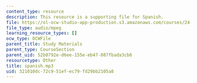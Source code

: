```yaml
---
content_type: resource
description: This resource is a supporting file for Spanish.
file: https://ol-ocw-studio-app-production.s3.amazonaws.com/courses/24-901-language-and-its-structure-i-phonology-fall-2010/321010dc72c951efec79fd29bb2105a8_spanish.mp3
file_type: audio/mpeg
learning_resource_types: []
ocw_type: OCWFile
parent_title: Study Materials
parent_type: CourseSection
parent_uid: 52b0792e-d6ee-155e-eb47-087fbada3cb6
resourcetype: Other
title: spanish.mp3
uid: 321010dc-72c9-51ef-ec79-fd29bb2105a8
---
```

